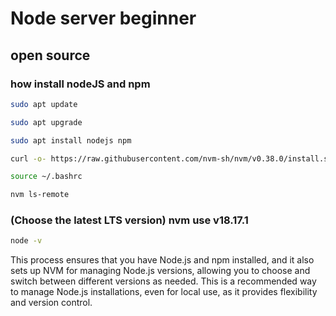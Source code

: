 # Node server beginner 
## open source
### how install nodeJS and npm

```sh
sudo apt update
```
```sh
sudo apt upgrade
```
```sh
sudo apt install nodejs npm
```
```sh
curl -o- https://raw.githubusercontent.com/nvm-sh/nvm/v0.38.0/install.sh | bash
```
```sh
source ~/.bashrc
```
```sh
nvm ls-remote
```

### (Choose the latest LTS version) nvm use v18.17.1
```sh
node -v
```

This process ensures that you have Node.js and npm installed, and it also sets up NVM for managing Node.js versions, allowing you to choose and switch between different versions as needed. This is a recommended way to manage Node.js installations, even for local use, as it provides flexibility and version control.



